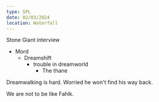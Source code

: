 ```yaml
---
type: SPL
date: 02/03/2024
location: Waterfall
---
```



Stone Giant interview

- Mord
	- Dreamshift
		- trouble in dreamworld
			- The thane

Dreamwalking is hard. Worried he won't find his way back.

We are not to be like Fahlk.

